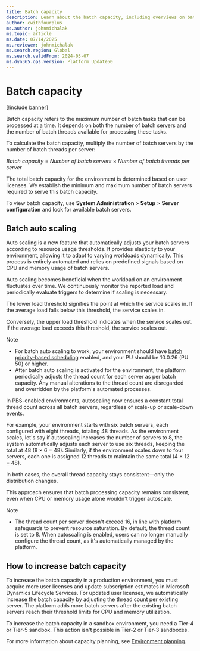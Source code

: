 ```yaml
---
title: Batch capacity
description: Learn about the batch capacity, including overviews on batch auto scaling and how to increase batch capacities.
author: cwithfourplus
ms.author: johnmichalak
ms.topic: article
ms.date: 07/14/2025
ms.reviewer: johnmichalak
ms.search.region: Global
ms.search.validFrom: 2024-03-07
ms.dyn365.ops.version: Platform Update50
---
```


# Batch capacity 

[!include [banner](../includes/banner.md)]

Batch capacity refers to the maximum number of batch tasks that can be processed at a time. It depends on both the number of batch servers and the number of batch threads available for processing these tasks.

To calculate the batch capacity, multiply the number of batch servers by the number of batch threads per server:

*Batch capacity* = *Number of batch servers* &times; *Number of batch threads per server*

The total batch capacity for the environment is determined based on user licenses. We establish the minimum and maximum number of batch servers required to serve this batch capacity.

To view batch capacity, use **System Administration** \> **Setup** \> **Server configuration** and look for available batch servers.

## Batch auto scaling 

Auto scaling is a new feature that automatically adjusts your batch servers according to resource usage thresholds. It provides elasticity to your environment, allowing it to adapt to varying workloads dynamically. This process is entirely automated and relies on predefined signals based on CPU and memory usage of batch servers.

Auto scaling becomes beneficial when the workload on an environment fluctuates over time. We continuously monitor the reported load and periodically evaluate triggers to determine if scaling is necessary.

The lower load threshold signifies the point at which the service scales in. If the average load falls below this threshold, the service scales in.

Conversely, the upper load threshold indicates when the service scales out. If the average load exceeds this threshold, the service scales out.

> [!NOTE]
> - For batch auto scaling to work, your environment should have [batch priority-based scheduling](priority-based-batch-scheduling.md) enabled, and your PU should be 10.0.26 (PU 50) or higher.
> - After batch auto scaling is activated for the environment, the platform periodically adjusts the thread count for each server as per batch capacity. Any manual alterations to the thread count are disregarded and overridden by the platform's automated processes.

In PBS-enabled environments, autoscaling now ensures a constant total thread count across all batch servers, regardless of scale-up or scale-down events.

For example, your environment starts with six batch servers, each configured with eight threads, totaling 48 threads. As the environment scales, let's say if autoscaling increases the number of servers to 8, the system automatically adjusts each server to use six threads, keeping the total at 48 (8 × 6 = 48). Similarly, if the environment scales down to four servers, each one is assigned 12 threads to maintain the same total (4 × 12 = 48).

In both cases, the overall thread capacity stays consistent—only the distribution changes.

This approach ensures that batch processing capacity remains consistent, even when CPU or memory usage alone wouldn't trigger autoscale.

> [!NOTE]
> - The thread count per server doesn't exceed 16, in line with platform safeguards to prevent resource saturation. By default, the thread count is set to 8. When autoscaling is enabled, users can no longer manually configure the thread count, as it's automatically managed by the platform. 

## How to increase batch capacity

To increase the batch capacity in a production environment, you must acquire more user licenses and update subscription estimates in Microsoft Dynamics Lifecycle Services. For updated user licenses, we automatically increase the batch capacity by adjusting the thread count per existing server. The platform adds more batch servers after the existing batch servers reach their threshold limits for CPU and memory utilization.

To increase the batch capacity in a sandbox environment, you need a Tier-4 or Tier-5 sandbox. This action isn't possible in Tier-2 or Tier-3 sandboxes.

For more information about capacity planning, see [Environment planning](../organization-administration/environment-planning.md).
